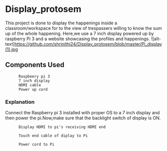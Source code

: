 # Display_protosem
  This project is done to display the happenings inside a classroom/workspace for to the view of trespassers willing to know the sum up of the whole happening. Here,we use a 7 inch display powered up by raspberry Pi 3 and a website showcasing the profiles and happenings.
 ![alt-text]https://github.com/shrinithi24/Display_protosem/blob/master/Pi_display(1).jpg
## Components Used
          Raspbeery pi 3
          7 inch display
          HDMI cable
          Power up cord
         
### Explanation
  Connect the Raspberry pi 3 installed with proper OS to a 7 inch display and then power the pi.Now,make sure that the backlight switch of display is ON.
  
          Display HDMI to pi's receiving HDMI end
          
          Touch end cable of diplay to Pi
          
          Power cord to Pi
   
         
